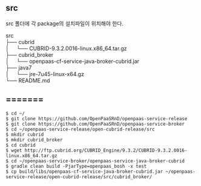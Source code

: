 
src
---
src 폴더에 각 package의 설치파일이 위치해야 한다.

src <br>
├── cubrid <br>
│     └── CUBRID-9.3.2.0016-linux.x86_64.tar.gz <br>
├── cubrid_broker <br>
│     └── openpaas-cf-service-java-broker-cubrid.jar <br>
├── java7 <br>
│     └── jre-7u45-linux-x64.gz <br>
└── README.md <br>


=======
-----
```
$ cd ~/
$ git clone https://github.com/OpenPaaSRnD/openpaas-service-release
$ git clone https://github.com/OpenPaaSRnD/openpaas-service-broker
$ cd ~/openpaas-service-release/open-cubrid-release/src
$ mkdir cubrid
$ mkdir cubrid_broker
$ cd cubrid
$ wget http://ftp.cubrid.org/CUBRID_Engine/9.3.2/CUBRID-9.3.2.0016-linux.x86_64.tar.gz
$ cd ~/openpaas-service-broker/openpaas-service-java-broker-cubrid
$ gradle clean build -PjarType=openpaas_bosh -x test
$ cp build/libs/openpaas-cf-service-java-broker-cubrid.jar ~/openpaas-service-release/open-cubrid-release/src/cubrid_broker/
```

